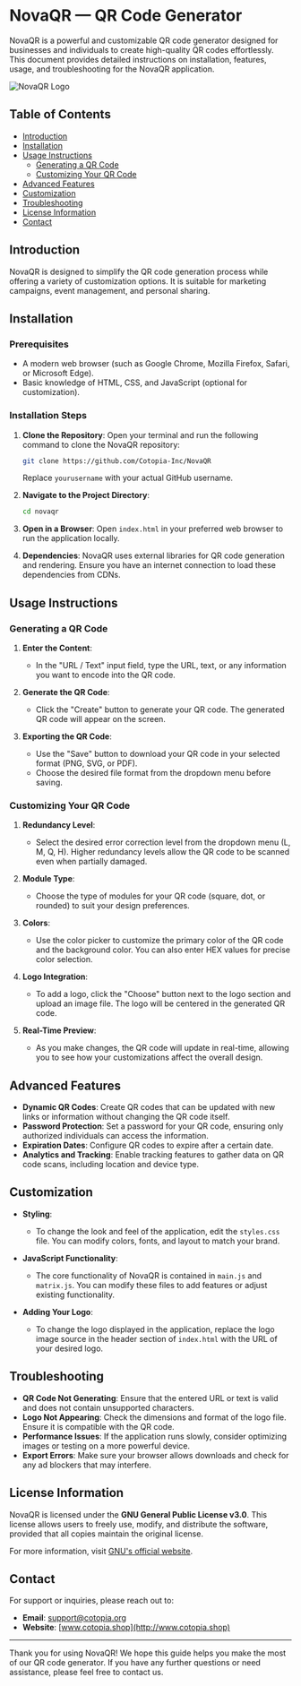 # NovaQR — QR Code Generator

NovaQR is a powerful and customizable QR code generator designed for businesses and individuals to create high-quality QR codes effortlessly. This document provides detailed instructions on installation, features, usage, and troubleshooting for the NovaQR application.

![NovaQR Logo](a50a74b3-88f9-4937-ba0c-670d111e371a-1_all_21781.webp)

## Table of Contents
- [Introduction](#introduction)
- [Installation](#installation)
- [Usage Instructions](#usage-instructions)
  - [Generating a QR Code](#generating-a-qr-code)
  - [Customizing Your QR Code](#customizing-your-qr-code)
- [Advanced Features](#advanced-features)
- [Customization](#customization)
- [Troubleshooting](#troubleshooting)
- [License Information](#license-information)
- [Contact](#contact)

## Introduction
NovaQR is designed to simplify the QR code generation process while offering a variety of customization options. It is suitable for marketing campaigns, event management, and personal sharing.

## Installation

### Prerequisites
- A modern web browser (such as Google Chrome, Mozilla Firefox, Safari, or Microsoft Edge).
- Basic knowledge of HTML, CSS, and JavaScript (optional for customization).

### Installation Steps
1. **Clone the Repository**:
   Open your terminal and run the following command to clone the NovaQR repository:
   ```bash
   git clone https://github.com/Cotopia-Inc/NovaQR
   ```
   Replace `yourusername` with your actual GitHub username.

2. **Navigate to the Project Directory**:
   ```bash
   cd novaqr
   ```

3. **Open in a Browser**: 
   Open `index.html` in your preferred web browser to run the application locally.

4. **Dependencies**: 
   NovaQR uses external libraries for QR code generation and rendering. Ensure you have an internet connection to load these dependencies from CDNs.

## Usage Instructions

### Generating a QR Code
1. **Enter the Content**:
   - In the "URL / Text" input field, type the URL, text, or any information you want to encode into the QR code.

2. **Generate the QR Code**:
   - Click the "Create" button to generate your QR code. The generated QR code will appear on the screen.

3. **Exporting the QR Code**:
   - Use the "Save" button to download your QR code in your selected format (PNG, SVG, or PDF).
   - Choose the desired file format from the dropdown menu before saving.

### Customizing Your QR Code
1. **Redundancy Level**: 
   - Select the desired error correction level from the dropdown menu (L, M, Q, H). Higher redundancy levels allow the QR code to be scanned even when partially damaged.

2. **Module Type**: 
   - Choose the type of modules for your QR code (square, dot, or rounded) to suit your design preferences.

3. **Colors**: 
   - Use the color picker to customize the primary color of the QR code and the background color. You can also enter HEX values for precise color selection.

4. **Logo Integration**:
   - To add a logo, click the "Choose" button next to the logo section and upload an image file. The logo will be centered in the generated QR code.

5. **Real-Time Preview**: 
   - As you make changes, the QR code will update in real-time, allowing you to see how your customizations affect the overall design.

## Advanced Features
- **Dynamic QR Codes**: Create QR codes that can be updated with new links or information without changing the QR code itself.
- **Password Protection**: Set a password for your QR code, ensuring only authorized individuals can access the information.
- **Expiration Dates**: Configure QR codes to expire after a certain date.
- **Analytics and Tracking**: Enable tracking features to gather data on QR code scans, including location and device type.

## Customization
- **Styling**: 
  - To change the look and feel of the application, edit the `styles.css` file. You can modify colors, fonts, and layout to match your brand.

- **JavaScript Functionality**: 
  - The core functionality of NovaQR is contained in `main.js` and `matrix.js`. You can modify these files to add features or adjust existing functionality.

- **Adding Your Logo**: 
  - To change the logo displayed in the application, replace the logo image source in the header section of `index.html` with the URL of your desired logo.

## Troubleshooting
- **QR Code Not Generating**: Ensure that the entered URL or text is valid and does not contain unsupported characters.
- **Logo Not Appearing**: Check the dimensions and format of the logo file. Ensure it is compatible with the QR code.
- **Performance Issues**: If the application runs slowly, consider optimizing images or testing on a more powerful device.
- **Export Errors**: Make sure your browser allows downloads and check for any ad blockers that may interfere.

## License Information
NovaQR is licensed under the **GNU General Public License v3.0**. This license allows users to freely use, modify, and distribute the software, provided that all copies maintain the original license.

For more information, visit [GNU's official website](https://www.gnu.org/licenses/gpl-3.0.html).

## Contact
For support or inquiries, please reach out to:
- **Email**: support@cotopia.org
- **Website**: [www.cotopia.shop](http://www.cotopia.shop)

---

Thank you for using NovaQR! We hope this guide helps you make the most of our QR code generator. If you have any further questions or need assistance, please feel free to contact us.
```

